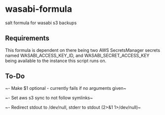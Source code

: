# wasabi-formula
salt formula for wasabi s3 backups

## Requirements
This formula is dependent on there being two AWS SecretsManager secrets named WASABI_ACCESS_KEY_ID, and WASABI_SECRET_ACCESS_KEY being available to the instance this script runs on.

## To-Do
~- Make $1 optional - currently fails if no arguments given~

~- Set aws s3 sync to not follow symlinks~

~- Redirect stdout to /dev/null, stderr to stdout (2>&1 1>/dev/null)~
